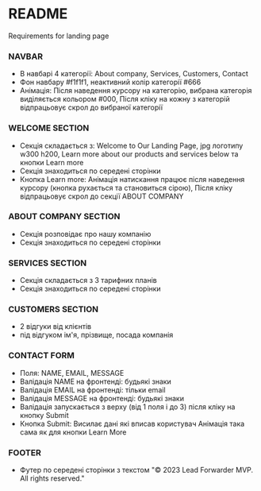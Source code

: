 # README #

Requirements for landing page

### NAVBAR ###

* В навбарі 4 категорії:
    About company,
    Services,
    Customers,
    Contact
* Фон навбару #f1f1f1, неактивний колір категорії #666
* Анімація:
    Після наведення курсору на категорію, вибрана категорія виділяється кольором #000,
    Після кліку на кожну з категорій відпрацьовує скрол до вибраної категорії 

### WELCOME SECTION ###

* Секція складається з: Welcome to Our Landing Page, jpg логотипу w300 h200, Learn more about our products and services below та кнопки Learn more
* Cекція знаходиться по середені сторінки
* Кнопка Learn more:
    Анімація натискання працює після наведення курсору (кнопка рухається та становиться сірою),
    Після кліку відпрацьовує скрол до секції ABOUT COMPANY

### ABOUT COMPANY SECTION ###

* Секція розповідає про нашу компанію
* Cекція знаходиться по середені сторінки

### SERVICES SECTION ###

* Секція складається з 3 тарифних планів
* Cекція знаходиться по середені сторінки

### CUSTOMERS SECTION ###

* 2 відгуки від клієнтів
* під відгуком ім'я, прізвище, посада компанія

### CONTACT FORM ###

* Поля: NAME, EMAIL, MESSAGE
* Валідація NAME на фронтенді: будьякі знаки
* Валідація EMAIL на фронтенді: тільки email
* Валідація MESSAGE на фронтенді: будьякі знаки
* Валідація запускається з верху (від 1 поля і до 3) після кліку на кнопку Submit
* Кнопка Submit:
    Висилає дані які вписав користувач
    Анімація така сама як для кнопки Learn More

### FOOTER ###

* Футер по середені сторінки з текстом "© 2023 Lead Forwarder MVP. All rights reserved."